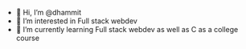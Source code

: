 - 👋 Hi, I’m @dhammit
- 👀 I’m interested in Full stack webdev
- 🌱 I’m currently learning Full stack webdev as well as C as a college course


<!---
dhammit/dhammit is a ✨ special ✨ repository because its `README.md` (this file) appears on your GitHub profile.
You can click the Preview link to take a look at your changes.
--->
